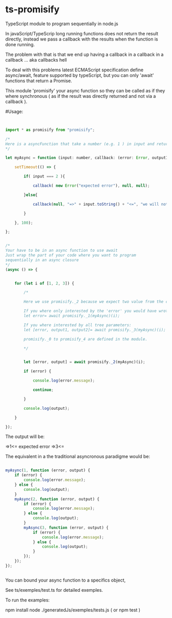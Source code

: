 # ts-promisify

TypeScript module to program sequentially in node.js 

In javaScript/TypeScrip long running functions does not return the result directly,
instead we pass a callback with the results when the function is done running.

The problem with that is that we end up having a callback in a callback in a callback ... aka callbacks hell

To deal with this problems latest ECMAScript specification define async/await, feature supported by typeScript,
but you can only 'await' functions that return a Promise.

This module 'promisify' your async function so they can be called
as if they where synchronous ( as if the result was directly returned and not via a callback ).

#Usage:


```javaScript


import * as promisify from "promisify";

/*
Here is a asyncFunction that take a number (e.g. 1 ) in input and return a string (e.g. "=>1<=") after 100ms
*/

let myAsync = function (input: number, callback: (error: Error, output1: string, output2: string) => void): void {

    setTimeout(() => {

        if( input === 2 ){

            callback( new Error("expected error"), null, null);

        }else{

            callback(null, "=>" + input.toString() + "<=", "we will note use this value");

        }

    }, 100);

};


/*
Your have to be in an async function to use await
Just wrap the part of your code where you want to program
sequentially in an async closure
*/
(async () => {


    for (let i of [1, 2, 3]) {

        /*

        Here we use promisify._2 because we expect two value from the callback.

        If you where only interested by the 'error' you would have wrote: 
        let error= await promisify._1(myAsync)(i);

        If you where interested by all tree parameters:
        let [error, output1, output2]= await promisify._3(myAsync)(i);

        promisify._0 to promisify_4 are defined in the module.

        */


        let [error, output] = await promisify._2(myAsync)(i);

        if (error) {

            console.log(error.message);

            continue;

        }

        console.log(output);

    }

});

```

The output will be: 

=>1<=
expected error
=>3<=



The equivalent in a the traditional asyncronous paradigme would be:

```javaScript

myAsync(1, function (error, output) {
    if (error) {
        console.log(error.message);
    } else {
        console.log(output);
    }
    myAsync(2, function (error, output) {
        if (error) {
            console.log(error.message);
        } else {
            console.log(output);
        }
        myAsync(3, function (error, output) {
            if (error) {
                console.log(error.message);
            } else {
                console.log(output);
            }
        });
    });
});



```

You can bound your async function to a specifics object,

See ts/exemples/test.ts for detailed exemples.



To run the examples:

npm install 
node ./generatedJs/exemples/tests.js ( or npm test )
